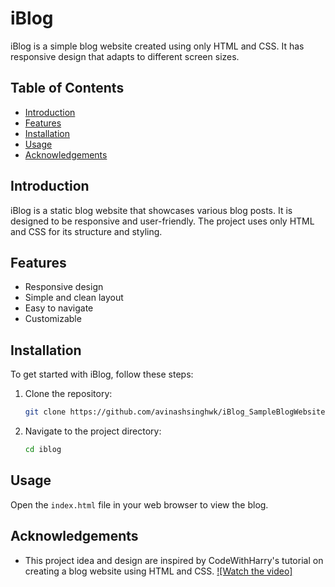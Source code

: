 
# iBlog

iBlog is a simple blog website created using only HTML and CSS. It has responsive design that adapts to different screen sizes.

## Table of Contents

- [Introduction](#introduction)
- [Features](#features)
- [Installation](#installation)
- [Usage](#usage)
- [Acknowledgements](#acknowledgements)

## Introduction

iBlog is a static blog website that showcases various blog posts. It is designed to be responsive and user-friendly. The project uses only HTML and CSS for its structure and styling.

## Features

- Responsive design
- Simple and clean layout
- Easy to navigate
- Customizable

## Installation

To get started with iBlog, follow these steps:

1. Clone the repository:
    ```bash
    git clone https://github.com/avinashsinghwk/iBlog_SampleBlogWebsite.git
    ```
2. Navigate to the project directory:
    ```bash
    cd iblog
    ```

## Usage

Open the `index.html` file in your web browser to view the blog.


## Acknowledgements

- This project idea and design are inspired by CodeWithHarry's tutorial on creating a blog website using HTML and CSS.
[![Watch the video]](https://youtu.be/9FD2ugeS4OU?si=xeE8Y39fXKoeB-7a)

